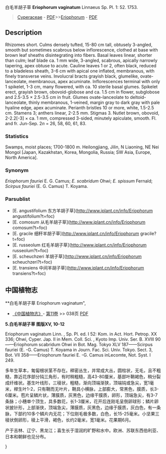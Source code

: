 白毛羊胡子草 **Eriophorum vaginatum** Linnaeus Sp. Pl. 1: 52. 1753.

> [Cyperaceae](http://www.iplant.cn/info/Cyperaceae?t=foc) - [PDF](http://www.iplant.cn/foc/pdf/Cyperaceae.pdf)>>[Eriophorum](http://www.iplant.cn/info/Eriophorum?t=foc) - [PDF](http://www.iplant.cn/foc/pdf/Eriophorum.pdf)

## Description

Rhizomes short. Culms densely tufted, 15-80 cm tall, obtusely 3-angled, smooth but sometimes scabrous below inflorescence, clothed at base with brown leaf sheaths disintegrating into fibers. Basal leaves linear, shorter than culm; leaf blade ca. 1 mm wide, 3-angled, scabrous, apically narrowly tapering, apex obtuse to acute. Cauline leaves 1 or 2, often black, reduced to a bladeless sheath, 3-6 cm with apical one inflated, membranous, with finely transverse veins. Involucral bracts grayish black, glumelike, ovate-lanceolate, membranous, apex acuminate. Inflorescences terminal with only 1 spikelet, 1-3 cm, many flowered, with ca. 10 sterile basal glumes. Spikelet erect, grayish brown, obovoid-globose and ca. 1.5 cm in flower, subglobose and 2.5-3.5 × 2.5-3.5 cm in fruit. Glumes ovate-lanceolate to deltoid-lanceolate, thinly membranous, 1-veined, margin gray to dark gray with pale hyaline edge, apex acuminate. Perianth bristles 10 or more, white, 1.5-2.5 cm. Stamens 3; anthers linear, 2-2.5 mm. Stigmas 3. Nutlet brown, obovoid, 2-2.2[-3] × ca. 1 mm, compressed 3-sided, minutely apiculate, smooth. Fl. and fr. Jun-Sep. 2*n* = 26, 58, 60, 61, 83.

### Statistics
Swamps, moist places; 1700-1800 m. Heilongjiang, Jilin, N Liaoning, NE Nei Mongol [Japan, Kazakhstan, Korea, Mongolia, Russia; SW Asia, Europe, North America].

### Synonym
*Eriophorum fauriei* E. G. Camus; *E. scabridum* Ohwi; *E. spissum* Fernald; *Scirpus fauriei* (E. G. Camus) T. Koyama.



### Parsublist

* [E.  angustifolium  东方羊胡子草](http://www.iplant.cn/info/Eriophorum angustifolium?t=foc)
* [E.  comosum  从毛羊胡子草](http://www.iplant.cn/info/Eriophorum comosum?t=foc)
* [E.  gracile  细秆羊胡子草](http://www.iplant.cn/info/Eriophorum gracile?t=foc)
* [E.  russeolum  红毛羊胡子草](http://www.iplant.cn/info/Eriophorum russeolum?t=foc)
* [E.  scheuchzeri  羊胡子草](http://www.iplant.cn/info/Eriophorum scheuchzeri?t=foc)
* [E.  transiens  中间羊胡子草](http://www.iplant.cn/info/Eriophorum transiens?t=foc)

## 中国植物志



**白毛羊胡子草 Eriophorum vaginatum",



* [《中国植物志》](http://www.iplant.cn/frps)- [第11卷](http://www.iplant.cn/frps/vol/11) >> 038页 [PDF](http://www.iplant.cn/frps/pdf/11/038.pdf)


**5.白毛羊胡子草 图版XV, 10-12**

Eriophorum vaginatum Linn. , Sp. Pl. ed. I 52: Kom. in Act. Hort. Petrop. XX 336; Ohwi, Cyper. Jap. II in Mem. Coll. Sci. , Kyoto Imp. Univ. Ser. B. XVIII 90——Eriophorum scabridum Ohwi in Bot. Mag. Tokyo XLV 187——Scirpus fauriei (E. -G. Camus) T. Koyama in Journ. Fac. Sci. Univ. Tokyo. Sect. 3, Bot. VII 358——Eriophorum fauriei E. -G. Camus inLecomte, Not. Syst. I 249.

多年生草本，匍匐根状茎不存在。稈密丛生，并常成大丛，圆柱状，无毛，且不粗糙，靠近花序部分钝三角形，有时稍粗糙，高43-80厘米，基部叶鞘褐色，稍分裂成纤维状。基生叶线形，三稜状，粗糙，渐向顶端渐狭，顶端钝或急尖，宽1毫米，稈生叶1-2，只有鞘而无叶片，鞘具小横脉，上部膨大，常黑色，膜质，长3-6厘米。苞片呈鳞片状，薄膜质，灰黑色，边缘干膜质，卵形，顶端急尖，有3-7条脉；小穗单个顶生，具多数花，长1-3厘米，花开后连刚毛呈倒卵球形；鳞片卵状披针形，上部渐侠，顶端急尖，薄膜质，灰黑色，边缘于膜质，灰白色，有一条脉，下部约10多个鳞片内无花；下位刚毛极多数，白色，长15-25毫米。小坚果三稜状倒卵形，稜上平滑，褐色，长约2毫米，宽1毫米。花果期6月。

产于吉林、辽宁、黑龙江；喜生长于湿润的旷野和水中。欧洲、苏联东西伯利亚、日本和朝鲜也见分布。



}